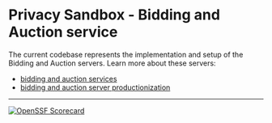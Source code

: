 # Privacy Sandbox - Bidding and Auction service

The current codebase represents the implementation and setup of the Bidding and Auction servers.
Learn more about these servers:

-   [bidding and auction services](https://github.com/privacysandbox/fledge-docs#bidding-and-auction-services)
-   [bidding and auction server productionization](https://github.com/privacysandbox/fledge-docs#server-productionization)

---

[![OpenSSF Scorecard](https://api.securityscorecards.dev/projects/github.com/privacysandbox/bidding-auction-servers/badge)](https://securityscorecards.dev/viewer/?uri=github.com/privacysandbox/bidding-auction-servers)
